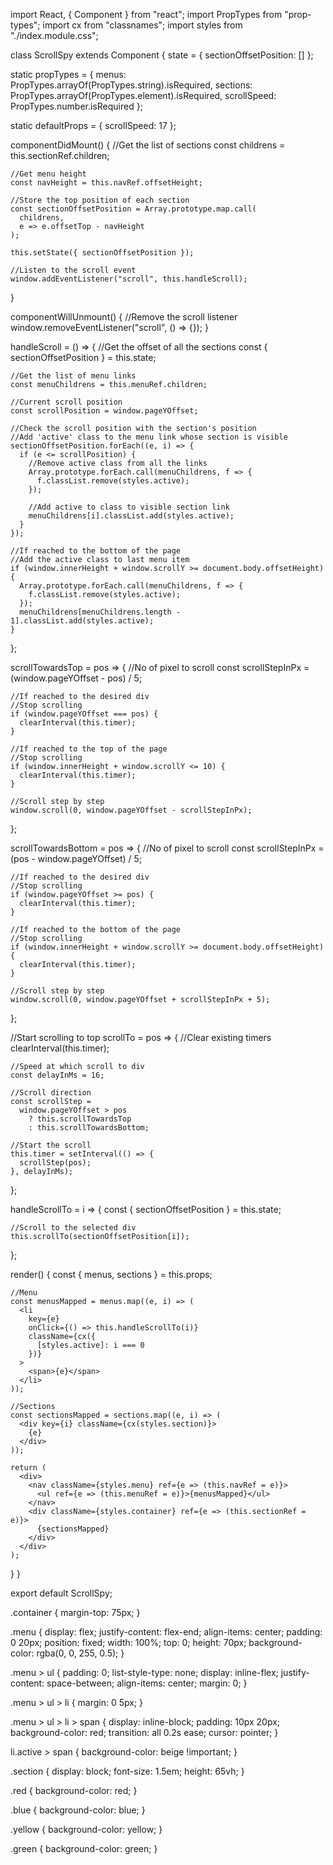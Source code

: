 import React, { Component } from "react";
import PropTypes from "prop-types";
import cx from "classnames";
import styles from "./index.module.css";

class ScrollSpy extends Component {
  state = {
    sectionOffsetPosition: []
  };

  static propTypes = {
    menus: PropTypes.arrayOf(PropTypes.string).isRequired,
    sections: PropTypes.arrayOf(PropTypes.element).isRequired,
    scrollSpeed: PropTypes.number.isRequired
  };

  static defaultProps = {
    scrollSpeed: 17
  };

  componentDidMount() {
    //Get the list of sections
    const childrens = this.sectionRef.children;

    //Get menu height
    const navHeight = this.navRef.offsetHeight;

    //Store the top position of each section
    const sectionOffsetPosition = Array.prototype.map.call(
      childrens,
      e => e.offsetTop - navHeight
    );

    this.setState({ sectionOffsetPosition });

    //Listen to the scroll event
    window.addEventListener("scroll", this.handleScroll);
  }

  componentWillUnmount() {
    //Remove the scroll listener
    window.removeEventListener("scroll", () => {});
  }

  handleScroll = () => {
    //Get the offset of all the sections
    const { sectionOffsetPosition } = this.state;

    //Get the list of menu links
    const menuChildrens = this.menuRef.children;

    //Current scroll position
    const scrollPosition = window.pageYOffset;

    //Check the scroll position with the section's position
    //Add 'active' class to the menu link whose section is visible
    sectionOffsetPosition.forEach((e, i) => {
      if (e <= scrollPosition) {
        //Remove active class from all the links
        Array.prototype.forEach.call(menuChildrens, f => {
          f.classList.remove(styles.active);
        });

        //Add active to class to visible section link
        menuChildrens[i].classList.add(styles.active);
      }
    });

    //If reached to the bottom of the page
    //Add the active class to last menu item
    if (window.innerHeight + window.scrollY >= document.body.offsetHeight) {
      Array.prototype.forEach.call(menuChildrens, f => {
        f.classList.remove(styles.active);
      });
      menuChildrens[menuChildrens.length - 1].classList.add(styles.active);
    }
  };

  scrollTowardsTop = pos => {
    //No of pixel to scroll
    const scrollStepInPx = (window.pageYOffset - pos) / 5;

    //If reached to the desired div
    //Stop scrolling
    if (window.pageYOffset === pos) {
      clearInterval(this.timer);
    }

    //If reached to the top of the page
    //Stop scrolling
    if (window.innerHeight + window.scrollY <= 10) {
      clearInterval(this.timer);
    }

    //Scroll step by step
    window.scroll(0, window.pageYOffset - scrollStepInPx);
  };

  scrollTowardsBottom = pos => {
    //No of pixel to scroll
    const scrollStepInPx = (pos - window.pageYOffset) / 5;

    //If reached to the desired div
    //Stop scrolling
    if (window.pageYOffset >= pos) {
      clearInterval(this.timer);
    }

    //If reached to the bottom of the page
    //Stop scrolling
    if (window.innerHeight + window.scrollY >= document.body.offsetHeight) {
      clearInterval(this.timer);
    }

    //Scroll step by step
    window.scroll(0, window.pageYOffset + scrollStepInPx + 5);
  };

  //Start scrolling to top
  scrollTo = pos => {
    //Clear existing timers
    clearInterval(this.timer);

    //Speed at which scroll to div
    const delayInMs = 16;

    //Scroll direction
    const scrollStep =
      window.pageYOffset > pos
        ? this.scrollTowardsTop
        : this.scrollTowardsBottom;

    //Start the scroll
    this.timer = setInterval(() => {
      scrollStep(pos);
    }, delayInMs);
  };

  handleScrollTo = i => {
    const { sectionOffsetPosition } = this.state;

    //Scroll to the selected div
    this.scrollTo(sectionOffsetPosition[i]);
  };

  render() {
    const { menus, sections } = this.props;

    //Menu
    const menusMapped = menus.map((e, i) => (
      <li
        key={e}
        onClick={() => this.handleScrollTo(i)}
        className={cx({
          [styles.active]: i === 0
        })}
      >
        <span>{e}</span>
      </li>
    ));

    //Sections
    const sectionsMapped = sections.map((e, i) => (
      <div key={i} className={cx(styles.section)}>
        {e}
      </div>
    ));

    return (
      <div>
        <nav className={styles.menu} ref={e => (this.navRef = e)}>
          <ul ref={e => (this.menuRef = e)}>{menusMapped}</ul>
        </nav>
        <div className={styles.container} ref={e => (this.sectionRef = e)}>
          {sectionsMapped}
        </div>
      </div>
    );
  }
}

export default ScrollSpy;


.container {
    margin-top: 75px;
  }
  
  .menu {
    display: flex;
    justify-content: flex-end;
    align-items: center;
    padding: 0 20px;
    position: fixed;
    width: 100%;
    top: 0;
    height: 70px;
    background-color: rgba(0, 0, 255, 0.5);
  }
  
  .menu > ul {
    padding: 0;
    list-style-type: none;
    display: inline-flex;
    justify-content: space-between;
    align-items: center;
    margin: 0;
  }
  
  .menu > ul > li {
    margin: 0 5px;
  }
  
  .menu > ul > li > span {
    display: inline-block;
    padding: 10px 20px;
    background-color: red;
    transition: all 0.2s ease;
    cursor: pointer;
  }
  
  li.active > span {
    background-color: beige !important;
  }
  
  .section {
    display: block;
    font-size: 1.5em;
    height: 65vh;
  }
  
  .red {
    background-color: red;
  }
  
  .blue {
    background-color: blue;
  }
  
  .yellow {
    background-color: yellow;
  }
  
  .green {
    background-color: green;
  }